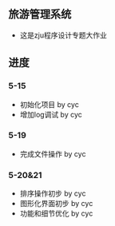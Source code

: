 ## 旅游管理系统
- 这是zju程序设计专题大作业

## 进度

### 5-15
- 初始化项目 by cyc
- 增加log调试 by cyc

### 5-19
- 完成文件操作 by cyc

### 5-20&21
- 排序操作初步 by cyc
- 图形化界面初步 by cyc
- 功能和细节优化 by cyc
